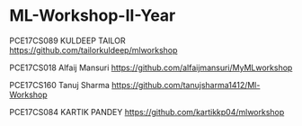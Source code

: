 # ML-Workshop-II-Year

PCE17CS089    KULDEEP TAILOR     https://github.com/tailorkuldeep/mlworkshop

PCE17CS018    Alfaij Mansuri  https://github.com/alfaijmansuri/MyMLworkshop

PCE17CS160    Tanuj Sharma    https://github.com/tanujsharma1412/Ml-Workshop

PCE17CS084    KARTIK PANDEY   https://github.com/kartikkp04/mlworkshop
